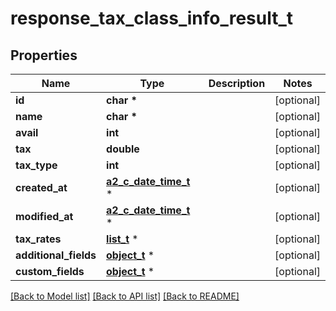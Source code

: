 # response_tax_class_info_result_t

## Properties
Name | Type | Description | Notes
------------ | ------------- | ------------- | -------------
**id** | **char \*** |  | [optional] 
**name** | **char \*** |  | [optional] 
**avail** | **int** |  | [optional] 
**tax** | **double** |  | [optional] 
**tax_type** | **int** |  | [optional] 
**created_at** | [**a2_c_date_time_t**](a2_c_date_time.md) \* |  | [optional] 
**modified_at** | [**a2_c_date_time_t**](a2_c_date_time.md) \* |  | [optional] 
**tax_rates** | [**list_t**](tax_class_rate.md) \* |  | [optional] 
**additional_fields** | [**object_t**](.md) \* |  | [optional] 
**custom_fields** | [**object_t**](.md) \* |  | [optional] 

[[Back to Model list]](../README.md#documentation-for-models) [[Back to API list]](../README.md#documentation-for-api-endpoints) [[Back to README]](../README.md)


